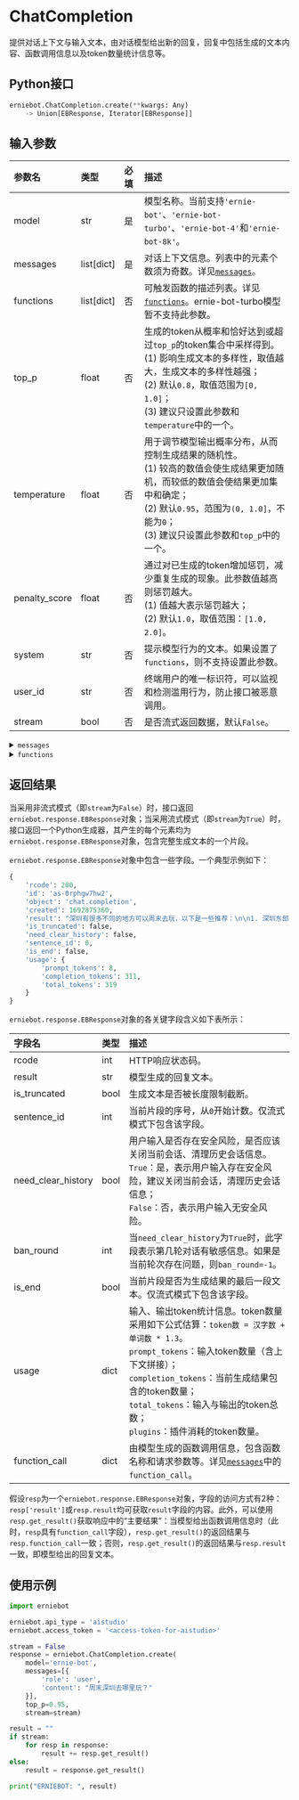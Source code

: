 # ChatCompletion

提供对话上下文与输入文本，由对话模型给出新的回复，回复中包括生成的文本内容、函数调用信息以及token数量统计信息等。

## Python接口

```{.py .copy}
erniebot.ChatCompletion.create(**kwargs: Any)
    -> Union[EBResponse, Iterator[EBResponse]]
```

## 输入参数

| 参数名 | 类型 | 必填 | 描述 |
| :--- | :--- | :------- | :---- |
| model | str | 是 | 模型名称。当前支持`'ernie-bot'`、`'ernie-bot-turbo'`、`'ernie-bot-4'`和`'ernie-bot-8k'`。 |
| messages | list[dict] | 是 | 对话上下文信息。列表中的元素个数须为奇数。详见[`messages`](#messages)。 |
| functions | list[dict] | 否 | 可触发函数的描述列表。详见[`functions`](#functions)。ernie-bot-turbo模型暂不支持此参数。 |
| top_p | float | 否 | 生成的token从概率和恰好达到或超过`top_p`的token集合中采样得到。 <br>(1) 影响生成文本的多样性，取值越大，生成文本的多样性越强； <br>(2) 默认`0.8`，取值范围为`[0, 1.0]`； <br>(3) 建议只设置此参数和`temperature`中的一个。 |
| temperature | float | 否 | 用于调节模型输出概率分布，从而控制生成结果的随机性。 <br>(1) 较高的数值会使生成结果更加随机，而较低的数值会使结果更加集中和确定； <br>(2) 默认`0.95`，范围为`(0, 1.0]`，不能为`0`； <br>(3) 建议只设置此参数和`top_p`中的一个。 |
| penalty_score | float | 否 | 通过对已生成的token增加惩罚，减少重复生成的现象。此参数值越高则惩罚越大。 <br>(1) 值越大表示惩罚越大； <br>(2) 默认`1.0`，取值范围：`[1.0, 2.0]`。 |
| system | str | 否 | 提示模型行为的文本。如果设置了`functions`，则不支持设置此参数。 |
| user_id | str | 否 | 终端用户的唯一标识符，可以监视和检测滥用行为，防止接口被恶意调用。 |
| stream | bool | 否 | 是否流式返回数据，默认`False`。 |

<details>
<summary><code name="messages">messages</code></summary>

`messages`为一个Python list，其中每个元素为一个dict。在如下示例中，为了与模型进行多轮对话，我们将模型的回复结果插入到`messages`中再继续请求：

```{.py .copy}
[
    {
        'role': 'user',
        'content': "你好啊"
    },
    {
        'role': 'assistant',
        'content': "你好，我是文心一言"
    },
    {
        'role': 'user',
        'content': "深圳周末去哪里玩好?"
    }
]
```

`messages`中的每个元素包含如下键值对：

| 键名 | 值类型 | 必填 | 值描述 |
|:--- | :---- | :--- | :---- |
| role | str | 是 | `'user'`表示用户，`'assistant'`表示对话助手，`'function'`表示函数。 |
| content | str or None | 是 | 当`role`不为`'function'`时，表示消息内容，必须设置此参数为非`None`值；当`role`为`'function'`时，表示函数响应参数，可以设置此参数为`None`。 |
| name | str | 否 | 消息的作者。当`role`为`'function'`时，此参数必填，且是`function_call`中的`name`。 |
| function_call | dict | 否 | 由模型生成的函数调用，包含函数名称和请求参数等。 |

`function_call`为一个Python dict，其中包含如下键值对：

| 键名 | 值类型 | 必填 | 值描述 |
|:--- | :---- | :--- | :---- |
| name | str | 是 | 函数名称。 |
| thoughts | str | 否 | 模型思考过程。 |
| arguments | str | 是 | 请求参数。 |

</details>

<details>
<summary><code name="functions">functions</code></summary>

`functions`为一个Python list，其中每个元素为一个dict。示例如下：

```{.py .copy}
[
    {
        'name': 'get_current_temperature',
        'description': "获取指定城市的气温",
        'parameters': {
            'type': 'object',
            'properties': {
                'location': {
                    'type': 'string',
                    'description': "城市名称"
                },
                'unit': {
                    'type': 'string',
                    'enum': [
                        '摄氏度',
                        '华氏度'
                    ]
                }
            },
            'required': [
                'location',
                'unit'
            ]
        },
        'responses': {
            'type': 'object',
            'properties': {
                'temperature': {
                    'type': 'integer',
                    'description': "城市气温"
                },
                'unit': {
                    'type': 'string',
                    'enum': [
                        '摄氏度',
                        '华氏度'
                    ]
                }
            }
        }
    }
]
```

`functions`中的每个元素包含如下键值对：

| 键名 | 值类型 | 必填 | 值描述 |
|:--- | :---- | :--- | :---- |
| name | str | 是 | 函数名称。 |
| description | str | 是 | 对函数功能的描述。 |
| parameters | dict | 是 | 函数请求参数。采用[JSON Schema](https://json-schema.org/)格式。 |
| responses | dict | 否 | 函数响应参数。采用[JSON Schema](https://json-schema.org/)格式。 |
| examples | list[dict] | 否 | 函数调用示例。可提供与`messages`类似的对话上下文信息作为函数调用的例子。一个例子如下：`[{'role': 'user', 'content': "深圳市今天气温如何？"}, {'role': 'assistant', 'content': None, 'function_call': {'name': 'get_current_temperature', 'arguments': '{"location":"深圳市","unit":"摄氏度"}'}}, {'role': 'function', 'name': 'get_current_temperature', 'content': '{"temperature":25,"unit":"摄氏度"}'}]`。 |
| plugin_id | str | 否 | 标记函数关联的插件，便于数据统计。 |

</details>

## 返回结果

当采用非流式模式（即`stream`为`False`）时，接口返回`erniebot.response.EBResponse`对象；当采用流式模式（即`stream`为`True`）时，接口返回一个Python生成器，其产生的每个元素均为`erniebot.response.EBResponse`对象，包含完整生成文本的一个片段。

`erniebot.response.EBResponse`对象中包含一些字段。一个典型示例如下：

```python
{
    'rcode': 200,
    'id': 'as-0rphgw7hw2',
    'object': 'chat.completion',
    'created': 1692875360,
    'result': "深圳有很多不同的地方可以周末去玩，以下是一些推荐：\n\n1. 深圳东部：深圳东部有着美丽的海滩和壮观的山脉，是进行户外活动和探险的好地方。你可以去大梅沙海滨公园、小梅沙海洋世界、南澳岛等地方。\n2. 深圳中心城区：这里有许多购物中心、美食街、夜市等，可以品尝各种美食，逛街购物。你也可以去世界之窗、深圳华侨城等主题公园。\n3. 深圳西部：深圳西部有许多历史文化名胜和自然风光，比如深圳大学城、蛇口海上世界、南山海岸城等。\n4. 深圳郊区：深圳郊区有许多农业观光园、水果采摘园等，可以体验农家乐和亲近大自然。你可以去光明农场、欢乐田园等地方。\n5. 深圳室内：如果你想在周末找一个室内活动，可以去深圳的博物馆、艺术馆、电影院等，欣赏文化展览或者观看电影。\n\n以上是一些深圳周末游的推荐，你可以根据自己的兴趣和时间来选择合适的地方。",
    'is_truncated': false,
    'need_clear_history': false,
    'sentence_id': 0,
    'is_end': false,
    'usage': {
        'prompt_tokens': 8,
        'completion_tokens': 311,
        'total_tokens': 319
    }
}
```

`erniebot.response.EBResponse`对象的各关键字段含义如下表所示：

| 字段名 | 类型 | 描述 |
| :--- | :---- | :---- |
| rcode | int | HTTP响应状态码。 |
| result | str | 模型生成的回复文本。 |
| is_truncated | bool | 生成文本是否被长度限制截断。 |
| sentence_id | int | 当前片段的序号，从`0`开始计数。仅流式模式下包含该字段。 |
| need_clear_history | bool | 用户输入是否存在安全风险，是否应该关闭当前会话、清理历史会话信息。 <br>`True`：是，表示用户输入存在安全风险，建议关闭当前会话，清理历史会话信息； <br>`False`：否，表示用户输入无安全风险。 |
| ban_round | int | 当`need_clear_history`为`True`时，此字段表示第几轮对话有敏感信息。如果是当前轮次存在问题，则`ban_round=-1`。 |
| is_end | bool | 当前片段是否为生成结果的最后一段文本。仅流式模式下包含该字段。 |
| usage | dict | 输入、输出token统计信息。token数量采用如下公式估算：`token数 = 汉字数 + 单词数 * 1.3`。 <br>`prompt_tokens`：输入token数量（含上下文拼接）； <br>`completion_tokens`：当前生成结果包含的token数量； <br>`total_tokens`：输入与输出的token总数； <br>`plugins`：插件消耗的token数量。 |
| function_call | dict | 由模型生成的函数调用信息，包含函数名称和请求参数等。详见[`messages`](#messages)中的`function_call`。 |

假设`resp`为一个`erniebot.response.EBResponse`对象，字段的访问方式有2种：`resp['result']`或`resp.result`均可获取`result`字段的内容。此外，可以使用`resp.get_result()`获取响应中的“主要结果”：当模型给出函数调用信息时（此时，`resp`具有`function_call`字段），`resp.get_result()`的返回结果与`resp.function_call`一致；否则，`resp.get_result()`的返回结果与`resp.result`一致，即模型给出的回复文本。

## 使用示例

```{.py .copy}
import erniebot

erniebot.api_type = 'aistudio'
erniebot.access_token = '<access-token-for-aistudio>'

stream = False
response = erniebot.ChatCompletion.create(
    model='ernie-bot',
    messages=[{
        'role': 'user',
        'content': "周末深圳去哪里玩？"
    }],
    top_p=0.95,
    stream=stream)

result = ""
if stream:
    for resp in response:
        result += resp.get_result()
else:
    result = response.get_result()

print("ERNIEBOT: ", result)
```
